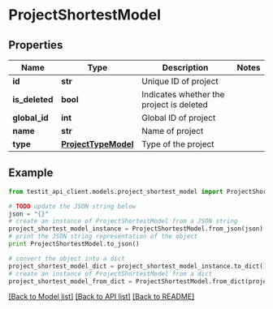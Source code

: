# ProjectShortestModel


## Properties
Name | Type | Description | Notes
------------ | ------------- | ------------- | -------------
**id** | **str** | Unique ID of project | 
**is_deleted** | **bool** | Indicates whether the project is deleted | 
**global_id** | **int** | Global ID of project | 
**name** | **str** | Name of project | 
**type** | [**ProjectTypeModel**](ProjectTypeModel.md) | Type of the project | 

## Example

```python
from testit_api_client.models.project_shortest_model import ProjectShortestModel

# TODO update the JSON string below
json = "{}"
# create an instance of ProjectShortestModel from a JSON string
project_shortest_model_instance = ProjectShortestModel.from_json(json)
# print the JSON string representation of the object
print ProjectShortestModel.to_json()

# convert the object into a dict
project_shortest_model_dict = project_shortest_model_instance.to_dict()
# create an instance of ProjectShortestModel from a dict
project_shortest_model_from_dict = ProjectShortestModel.from_dict(project_shortest_model_dict)
```
[[Back to Model list]](../README.md#documentation-for-models) [[Back to API list]](../README.md#documentation-for-api-endpoints) [[Back to README]](../README.md)


